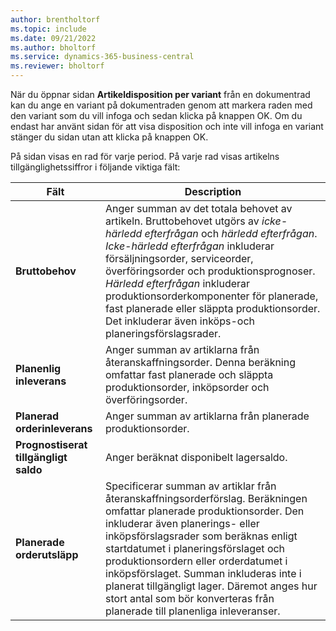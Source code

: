 ```yaml
---
author: brentholtorf
ms.topic: include
ms.date: 09/21/2022
ms.author: bholtorf
ms.service: dynamics-365-business-central
ms.reviewer: bholtorf
---
```

När du öppnar sidan **Artikeldisposition per variant** från en dokumentrad kan du ange en variant på dokumentraden genom att markera raden med den variant som du vill infoga och sedan klicka på knappen OK. Om du endast har använt sidan för att visa disposition och inte vill infoga en variant stänger du sidan utan att klicka på knappen OK.

På sidan visas en rad för varje period. På varje rad visas artikelns tillgänglighetssiffror i följande viktiga fält:

| Fält | Description |
|--|--|
| **Bruttobehov**| Anger summan av det totala behovet av artikeln. Bruttobehovet utgörs av *icke-härledd efterfrågan* och *härledd efterfrågan*. *Icke-härledd efterfrågan* inkluderar försäljningsorder, serviceorder, överföringsorder och produktionsprognoser. *Härledd efterfrågan* inkluderar produktionsorderkomponenter för planerade, fast planerade eller släppta produktionsorder. Det inkluderar även inköps-och planeringsförslagsrader.|
| **Planenlig inleverans** | Anger summan av artiklarna från återanskaffningsorder. Denna beräkning omfattar fast planerade och släppta produktionsorder, inköpsorder och överföringsorder. |
| **Planerad orderinleverans** | Anger summan av artiklarna från planerade produktionsorder. |
| **Prognostiserat tillgängligt saldo** | Anger beräknat disponibelt lagersaldo. |
| **Planerade orderutsläpp** | Specificerar summan av artiklar från återanskaffningsorderförslag. Beräkningen omfattar planerade produktionsorder. Den inkluderar även planerings- eller inköpsförslagsrader som beräknas enligt startdatumet i planeringsförslaget och produktionsordern eller orderdatumet i inköpsförslaget. Summan inkluderas inte i planerat tillgängligt lager. Däremot anges hur stort antal som bör konverteras från planerade till planenliga inleveranser. |
